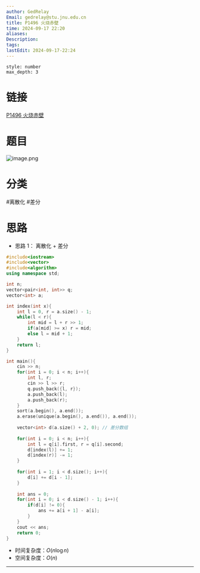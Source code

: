 ```yaml
---
author: GedRelay
Email: gedrelay@stu.jnu.edu.cn
title: P1496 火烧赤壁
time: 2024-09-17 22:20
aliases: 
Description: 
tags: 
lastEdit: 2024-09-17-22:24
---
```


```toc
style: number
max_depth: 3
```

# 链接
[P1496 火烧赤壁](https://www.luogu.com.cn/problem/P1496) 

# 题目
![image.png](https://ged-pic-bed.oss-cn-guangzhou.aliyuncs.com/img/202409172221760.png)


# 分类
#离散化 #差分 

# 思路
- 思路 1：
离散化 + 差分


```cpp
#include<iostream>
#include<vector>
#include<algorithm>
using namespace std;

int n;
vector<pair<int, int>> q;
vector<int> a;

int index(int x){
    int l = 0, r = a.size() - 1;
    while(l < r){
        int mid = l + r >> 1;
        if(a[mid] >= x) r = mid;
        else l = mid + 1;
    }
    return l;
}

int main(){
    cin >> n;
    for(int i = 0; i < n; i++){
        int l, r;
        cin >> l >> r;
        q.push_back({l, r});
        a.push_back(l);
        a.push_back(r);
    }
    sort(a.begin(), a.end());
    a.erase(unique(a.begin(), a.end()), a.end());
    
    vector<int> d(a.size() + 2, 0); // 差分数组
    
    for(int i = 0; i < n; i++){
        int l = q[i].first, r = q[i].second;
        d[index(l)] += 1;
        d[index(r)] -= 1;
    }
    
    for(int i = 1; i < d.size(); i++){
        d[i] += d[i - 1];
    }
    
    int ans = 0;
    for(int i = 0; i < d.size() - 1; i++){
        if(d[i] != 0){
            ans += a[i + 1] - a[i];
        }
    }
    cout << ans;
    return 0;
}
```


- 时间复杂度：${O\left( n\log n \right)  }$ 
- 空间复杂度：${O\left( n \right)  }$ 


---

